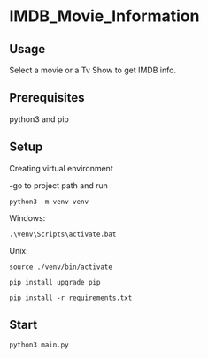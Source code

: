 # IMDB_Movie_Information

## Usage
Select a movie or a Tv Show to get IMDB info. 
<br>

## Prerequisites
python3 and pip


## Setup

Creating virtual environment

-go to project path and run

```shell
python3 -m venv venv
```

Windows: 
```shell
.\venv\Scripts\activate.bat
```

Unix: 
```shell
source ./venv/bin/activate
```

```shell
pip install upgrade pip
```

```shell
pip install -r requirements.txt
```


## Start
```shell
python3 main.py
```